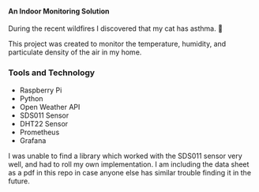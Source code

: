 #### An Indoor Monitoring Solution

During the recent wildfires I discovered that my cat has asthma. 🥺

This project was created to monitor the temperature, humidity, and particulate density of the air in my home.

### Tools and Technology
- Raspberry Pi
- Python
- Open Weather API
- SDS011 Sensor
- DHT22 Sensor
- Prometheus
- Grafana

I was unable to find a library which worked with the SDS011 sensor very well, and had to roll my own implementation. I am including the data sheet as a pdf in this repo in case anyone else has similar trouble finding it in the future. 